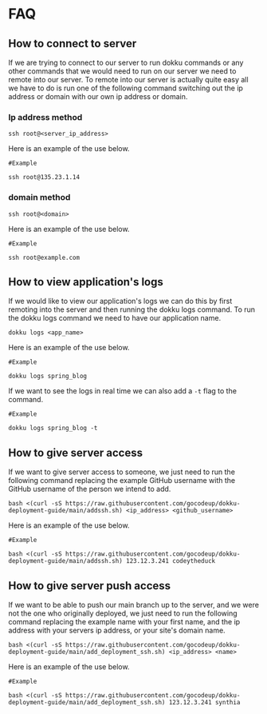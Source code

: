 # FAQ

## How to connect to server
If we are trying to connect to our server to run dokku commands or any other commands that we would need to run on our server we need to remote into our server. To remote into our server is actually quite easy all we have to do is run one of the following command switching out the ip address or domain with our own ip address or domain.
### Ip address method
```
ssh root@<server_ip_address>
```
Here is an example of the use below.

```
#Example

ssh root@135.23.1.14
```
### domain method
```
ssh root@<domain>
```
Here is an example of the use below.

 

```
#Example

ssh root@example.com
```

## How to view application's logs
If we would like to view our application's logs we can do this by first remoting into the server and then running the dokku logs command. To run the dokku logs command we need to have our application name.
```
dokku logs <app_name>
```
Here is an example of the use below.

```
#Example

dokku logs spring_blog
```

If we want to see the logs in real time we can also add a `-t` flag to the command.

```
#Example

dokku logs spring_blog -t
```
## How to give server access
If we want to give server access to someone, we just need to run the following command replacing the example GitHub username with the GitHub username of the person we intend to add.
```
bash <(curl -sS https://raw.githubusercontent.com/gocodeup/dokku-deployment-guide/main/addssh.sh) <ip_address> <github_username>
```
Here is an example of the use below.

```
#Example

bash <(curl -sS https://raw.githubusercontent.com/gocodeup/dokku-deployment-guide/main/addssh.sh) 123.12.3.241 codeytheduck
```

## How to give server push access
If we want to be able to push our main branch up to the server, and we were not the one who originally deployed, we just need to run the following command replacing the example name with your first name, and the ip address with your servers ip address, or your site's domain name.
```
bash <(curl -sS https://raw.githubusercontent.com/gocodeup/dokku-deployment-guide/main/add_deployment_ssh.sh) <ip_address> <name>
```
Here is an example of the use below.

```
#Example

bash <(curl -sS https://raw.githubusercontent.com/gocodeup/dokku-deployment-guide/main/add_deployment_ssh.sh) 123.12.3.241 synthia
```